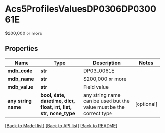 # Acs5ProfilesValuesDP0306DP030061E

$200,000 or more

## Properties
Name | Type | Description | Notes
------------ | ------------- | ------------- | -------------
**mdb_code** | **str** | DP03_0061E | 
**mdb_name** | **str** | $200,000 or more | 
**mdb_value** | **str** | Field value | 
**any string name** | **bool, date, datetime, dict, float, int, list, str, none_type** | any string name can be used but the value must be the correct type | [optional]

[[Back to Model list]](../README.md#documentation-for-models) [[Back to API list]](../README.md#documentation-for-api-endpoints) [[Back to README]](../README.md)


